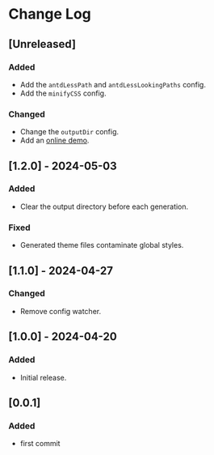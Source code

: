 # Change Log

## [Unreleased]

### Added

* Add the `antdLessPath` and `antdLessLookingPaths` config.
* Add the `minifyCSS` config.

### Changed

* Change the `outputDir` config.
* Add an [online demo](https://orchardxyz.github.io/antd4-theme-vars).

## [1.2.0] - 2024-05-03

### Added

* Clear the output directory before each generation.

### Fixed

* Generated theme files contaminate global styles.

## [1.1.0] - 2024-04-27

### Changed

* Remove config watcher.

## [1.0.0] - 2024-04-20

### Added

* Initial release.

## [0.0.1]

### Added

* first commit

